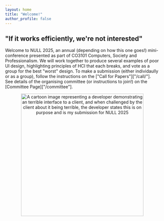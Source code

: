 ```yaml
---
layout: home
title: "Welcome!"
author_profile: false
---
```


## "If it works efficiently, we're not interested"

Welcome to NULL 2025, an annual (depending on how this one goes!) mini-conference presented as part of CO3101 Computers, Society and Professionalism. We will work together to produce several examples of poor UI design, highlighting principles of HCI that each breaks, and vote as a group for the best "worst" design. To make a submission (either individaully or as a group), follow the instructions on the ["Call for Papers"]["/call/"]. See details of the organising committee (or instructions to join!) on the [Committee Page]["/committee"]. 

<center><img src="https://jameshoey.github.io/test-mm/assets/NULL-2025-Intro.png" alt="A cartoon image representing a developer demonstrating an terrible interface to a client, and when challenged by the client about it being terrible, the developer states this is on purpose and is my submission for NULL 2025" width="400"/></center>

